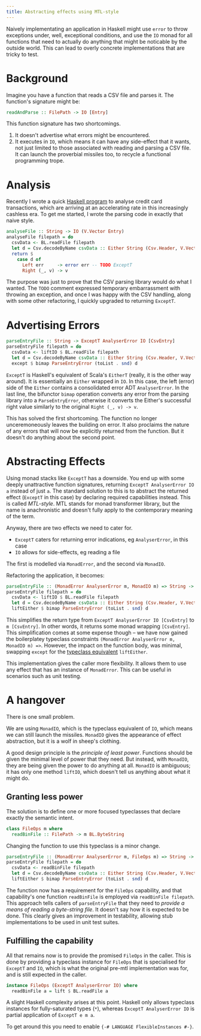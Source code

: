 ```yaml
---
title: Abstracting effects using MTL-style
---
```


Naively implementating an application in Haskell might use `error` to throw exceptions under, well, exceptional conditions,
and use the `IO` monad for all functions that need to actually do anything that might be noticable by the outside world.
This can lead to overly concrete implementations that are tricky to test.

# Background

Imagine you have a function that reads a CSV file and parses it. The function's signature might be:
```haskell
readAndParse :: FilePath -> IO [Entry]
```

This function signature has two shortcomings.
1. It doesn't advertise what errors might be encountered.
1. It executes in `IO`, which means it can have any side-effect that it wants, not just
limited to those associated with reading and parsing a CSV file. It can launch the proverbial missiles too, to recycle a 
functional programming trope.

# Analysis

Recently I wrote a quick [Haskell program](https://github.com/leigh-perry/bankcheck) to analyse credit card transactions, 
which are arriving at an accelerating rate in this increasingly cashless era.
To get me started, I wrote the parsing code in exactly that naive style.
```haskell
analyseFile :: String -> IO (V.Vector Entry)
analyseFile filepath = do
  csvData <- BL.readFile filepath
  let d = Csv.decodeByName csvData :: Either String (Csv.Header, V.Vector Entry)
  return $
    case d of
      Left err     -> error err -- TODO ExceptT
      Right (_, v) -> v
``` 

The purpose was just to prove that the CSV parsing library would do what I wanted.
The `TODO` comment expressed temporary embarrassment with throwing an exception, and
once I was happy with the CSV handling, along with some other refactoring, I quickly upgraded to
returning `ExceptT`.

# Advertising Errors

```haskell
parseEntryFile :: String -> ExceptT AnalyserError IO [CsvEntry]
parseEntryFile filepath = do
  csvData <- liftIO $ BL.readFile filepath
  let d = Csv.decodeByName csvData :: Either String (Csv.Header, V.Vector CsvEntry)
  except $ bimap ParseEntryError (toList . snd) d
```

`ExceptT` is Haskell's equivalent of Scala's `EitherT` (really, it is the other way around).
It is essentially an `Either` wrapped in `IO`. In this case, the left (error) side of
the `Either` contains a consolidated error ADT `AnalyserError`. In the last line,
the bifunctor `bimap` operation converts any error from the parsing library into a `ParseEntryError`, otherwise
it converts the Either's successful right value similarly to the original `Right (_, v) -> v`.

This has solved the first shortcoming.
The function no longer unceremoneously leaves the building on error.
It also proclaims the nature of any errors that will now be explicitly returned from the function.
But it doesn't do anything about the second point.

# Abstracting Effects

Using monad stacks like `ExceptT` has a downside.
You end up with some deeply unattractive function signatures, returning `ExceptT AnalyserError IO a`
instead of just `a`.
The standard solution to this is to abstract the returned effect (`ExceptT` in this case) by declaring
required capabilities instead. This is called *MTL-style*.
MTL stands for monad transformer library, but the name is anachronistic and doesn't fully apply
to the contemporary meaning of the term.

Anyway, there are two effects we need to cater for.
- `ExceptT` caters for returning error indications, eg `AnalyserError`, in this case
- `IO` allows for side-effects, eg reading a file

The first is modelled via `MonadError`, and the second via `MonadIO`.

Refactoring the application, it becomes:
```haskell
parseEntryFile :: (MonadError AnalyserError m, MonadIO m) => String -> m [CsvEntry]
parseEntryFile filepath = do
  csvData <- liftIO $ BL.readFile filepath
  let d = Csv.decodeByName csvData :: Either String (Csv.Header, V.Vector CsvEntry)
  liftEither $ bimap ParseEntryError (toList . snd) d
```
This simplifies the return type from `ExceptT AnalyserError IO [CsvEntry]` to `m [CsvEntry]`.
In other words, it returns some monad wrapping `[CsvEntry]`.
This simplification comes at some expense though – we have now gained the boilerplatey
typeclass constraints `(MonadError AnalyserError m, MonadIO m) =>`. 
However, the impact on the function body, was minimal, swapping `except` for the 
[typeclass equivalent](https://hackage.haskell.org/package/mtl-2.2.2/docs/Control-Monad-Error-Class.html#v:liftEither) `liftEither`.

This implementation gives the caller more flexibility.
It allows them to use any effect that has an instance of `MonadError`.
This can be useful in scenarios such as unit testing.

# A hangover

There is one small problem.

We are using `MonadIO`, which is the typeclass equivalent
of `IO`, which means we can still launch the missiles.
`MonadIO` gives the appearance of effect abstraction, but it is a wolf in sheep's clothing.

A good design principle is the *principle of least power*.
Functions should be given the minimal level of power that they need.
But instead, with `MonadIO`, they are being given the power to do anything at all. 
`MonadIO` is ambiguous; it has only one method `liftIO`, which doesn't tell us anything about what it might do.

## Granting less power

The solution is to define one or more focused typeclasses that declare exactly the semantic intent.
```haskell
class FileOps m where
  readBinFile :: FilePath -> m BL.ByteString
```

Changing the function to use this typeclass is a minor change.
```haskell
parseEntryFile :: (MonadError AnalyserError m, FileOps m) => String -> m [CsvEntry]
parseEntryFile filepath = do
  csvData <- readBinFile filepath
  let d = Csv.decodeByName csvData :: Either String (Csv.Header, V.Vector CsvEntry)
  liftEither $ bimap ParseEntryError (toList . snd) d
```  

The function now has a requirement for the `FileOps` capability, and that capability's 
one function `readBinFile` is employed via `readBinFile filepath`.
This approach tells callers of `parseEntryFile` that they need to *provide a means of
reading a byte-string file*.
It doesn't say how it is expected to be done.
This clearly gives an improvement in testability, allowing stub implementations to be used in unit test suites.

## Fulfilling the capability

All that remains now is to provide the promised `FileOps` in the caller.
This is done by providing a typeclass instance for `FileOps` that is specialised 
for `ExceptT` and `IO`, which is what the original pre-mtl implementation was for, and is still
expected in the caller.
```haskell
instance FileOps (ExceptT AnalyserError IO) where
  readBinFile a = lift $ BL.readFile a
```

A slight Haskell complexity arises at this point.
Haskell only allows typeclass instances for fully-saturated types (`*`), whereas
`ExceptT AnalyserError IO` is partial application of `ExceptT e m a`.

To get around this you need to enable `{-# LANGUAGE FlexibleInstances #-}`.  
